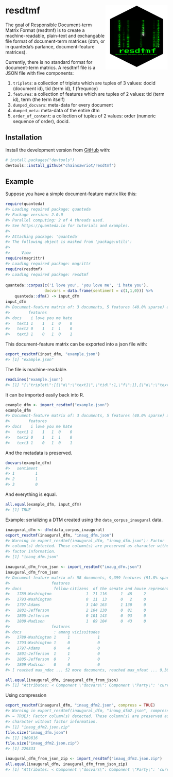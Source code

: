
<!-- README.md is generated from README.Rmd. Please edit that file -->

# resdtmf <img src="man/figures/resdtmf_logo.png" align="right" height="200" />

<!-- badges: start -->

<!-- badges: end -->

The goal of Responsible Document-term Matrix Format (resdtmf) is to
create a machine-readable, plain-text and exchangable file format of
document-term matrices (dtm, or in quanteda’s parlance, document-feature
matrices).

Currently, there is no standard format for document-term matrics. A
resdtmf file is a JSON file with five components:

1.  `triplets`: a collection of triplets which are tuples of 3 values:
    docid (document id), tid (term id), f (frequncy)
2.  `features`: a collection of features which are tuples of 2 values:
    tid (term id), term (the term itself)
3.  `dumped_docvars`: meta-data for every document
4.  `dumped_meta`: meta-data of the entire dtm
5.  `order_of_content`: a collection of tuples of 2 values: order
    (numeric sequence of order), docid.

## Installation

Install the development version from [GitHub](https://github.com/) with:

``` r
# install.packages("devtools")
devtools::install_github("chainsawriot/resdtmf")
```

## Example

Suppose you have a simple document-feature matrix like this:

``` r
require(quanteda)
#> Loading required package: quanteda
#> Package version: 2.0.0
#> Parallel computing: 2 of 4 threads used.
#> See https://quanteda.io for tutorials and examples.
#> 
#> Attaching package: 'quanteda'
#> The following object is masked from 'package:utils':
#> 
#>     View
require(magrittr)
#> Loading required package: magrittr
require(resdtmf)
#> Loading required package: resdtmf

quanteda::corpus(c('i love you', 'you love me', 'i hate you'),
                 docvars = data.frame(sentiment = c(1,1,0))) %>%
    quanteda::dfm() -> input_dfm
input_dfm
#> Document-feature matrix of: 3 documents, 5 features (40.0% sparse) and 1 docvar.
#>        features
#> docs    i love you me hate
#>   text1 1    1   1  0    0
#>   text2 0    1   1  1    0
#>   text3 1    0   1  0    1
```

This document-feature matrix can be exported into a json file with:

``` r
export_resdtmf(input_dfm, "example.json")
#> [1] "example.json"
```

The file is machine-readable.

``` r
readLines("example.json")
#> [1] "{\"triplet\":[{\"d\":\"text1\",\"tid\":1,\"f\":1},{\"d\":\"text3\",\"tid\":1,\"f\":1},{\"d\":\"text1\",\"tid\":2,\"f\":1},{\"d\":\"text2\",\"tid\":2,\"f\":1},{\"d\":\"text1\",\"tid\":3,\"f\":1},{\"d\":\"text2\",\"tid\":3,\"f\":1},{\"d\":\"text3\",\"tid\":3,\"f\":1},{\"d\":\"text2\",\"tid\":4,\"f\":1},{\"d\":\"text3\",\"tid\":5,\"f\":1}],\"features\":[{\"tid\":1,\"term\":\"i\"},{\"tid\":2,\"term\":\"love\"},{\"tid\":3,\"term\":\"you\"},{\"tid\":4,\"term\":\"me\"},{\"tid\":5,\"term\":\"hate\"}],\"dumped_docvars\":[{\"d\":\"text1\",\"sentiment\":1},{\"d\":\"text2\",\"sentiment\":1},{\"d\":\"text3\",\"sentiment\":0}],\"dumped_meta\":[],\"order_of_content\":[{\"order\":1,\"d\":\"text1\"},{\"order\":2,\"d\":\"text2\"},{\"order\":3,\"d\":\"text3\"}]}"
```

It can be imported easily back into R.

``` r
example_dfm <- import_resdtmf("example.json")
example_dfm
#> Document-feature matrix of: 3 documents, 5 features (40.0% sparse) and 1 docvar.
#>        features
#> docs    i love you me hate
#>   text1 1    1   1  0    0
#>   text2 0    1   1  1    0
#>   text3 1    0   1  0    1
```

And the metadata is preserved.

``` r
docvars(example_dfm)
#>   sentiment
#> 1         1
#> 2         1
#> 3         0
```

And everything is equal.

``` r
all.equal(example_dfm, input_dfm)
#> [1] TRUE
```

Example: serializing a DTM created using the `data_corpus_inaugural`
data.

``` r
inaugural_dfm <- dfm(data_corpus_inaugural)
export_resdtmf(inaugural_dfm, "inaug_dfm.json")
#> Warning in export_resdtmf(inaugural_dfm, "inaug_dfm.json"): Factor
#> column(s) detected. These column(s) are preserved as character without
#> factor information.
#> [1] "inaug_dfm.json"
```

``` r
inaugural_dfm_from_json <- import_resdtmf("inaug_dfm.json")
inaugural_dfm_from_json
#> Document-feature matrix of: 58 documents, 9,399 features (91.8% sparse) and 4 docvars.
#>                  features
#> docs              fellow-citizens  of the senate and house representatives
#>   1789-Washington               1  71 116      1  48     2               2
#>   1793-Washington               0  11  13      0   2     0               0
#>   1797-Adams                    3 140 163      1 130     0               2
#>   1801-Jefferson                2 104 130      0  81     0               0
#>   1805-Jefferson                0 101 143      0  93     0               0
#>   1809-Madison                  1  69 104      0  43     0               0
#>                  features
#> docs              : among vicissitudes
#>   1789-Washington 1     1            1
#>   1793-Washington 1     0            0
#>   1797-Adams      0     4            0
#>   1801-Jefferson  1     1            0
#>   1805-Jefferson  0     7            0
#>   1809-Madison    0     0            0
#> [ reached max_ndoc ... 52 more documents, reached max_nfeat ... 9,389 more features ]
```

``` r
all.equal(inaugural_dfm, inaugural_dfm_from_json)
#> [1] "Attributes: < Component \"docvars\": Component \"Party\": 'current' is not a factor >"
```

Using compression

``` r
export_resdtmf(inaugural_dfm, "inaug_dfm2.json", compress = TRUE)
#> Warning in export_resdtmf(inaugural_dfm, "inaug_dfm2.json", compress
#> = TRUE): Factor column(s) detected. These column(s) are preserved as
#> character without factor information.
#> [1] "inaug_dfm2.json.zip"
file.size("inaug_dfm.json")
#> [1] 1969816
file.size("inaug_dfm2.json.zip")
#> [1] 229333
```

``` r
inaugural_dfm_from_json_zip <- import_resdtmf("inaug_dfm2.json.zip")
all.equal(inaugural_dfm, inaugural_dfm_from_json_zip)
#> [1] "Attributes: < Component \"docvars\": Component \"Party\": 'current' is not a factor >"
```
